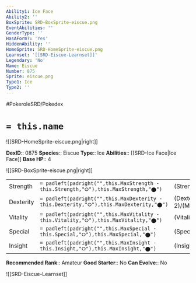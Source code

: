 ```yaml
---
Ability1: Ice Face
Ability2: ''
BoxSprite: SRD-BoxSprite-eiscue.png
EventAbilities: ''
GenderType: ''
HasAForm?: 'Yes'
HiddenAbility: ''
HomeSprite: SRD-HomeSprite-eiscue.png
Learnset: '[[SRD-Eiscue-Learnset]]'
Legendary: 'No'
Name: Eiscue
Number: 875
Sprite: eiscue.png
Type1: Ice
Type2: ''
---
```


#PokeroleSRD/Pokedex

# `= this.name`

![[SRD-HomeSprite-eiscue.png|right]]

**DexID**:: 0875
**Species**:: Eiscue
**Type**:: Ice
**Abilities**:: [[SRD-Ice Face|Ice Face]]
**Base HP**:: 4

![[SRD-BoxSprite-eiscue.png|right]]

|           |                                                                                        |                                          |
| --------- | -------------------------------------------------------------------------------------- | ---------------------------------------- |
| Strength  | `= padleft(padright("",this.MaxStrength - this.Strength,"⭘"),this.MaxStrength,"⬤")`    | (Strength::2)/(MaxStrength::5)   |
| Dexterity | `= padleft(padright("",this.MaxDexterity - this.Dexterity,"⭘"),this.MaxDexterity,"⬤")` | (Dexterity:: 2)/(MaxDexterity::4) |
| Vitality  | `= padleft(padright("",this.MaxVitality - this.Vitality,"⭘"),this.MaxVitality,"⬤")`    | (Vitality::3)/(MaxVitality::6)   |
| Special   | `= padleft(padright("",this.MaxSpecial - this.Special,"⭘"),this.MaxSpecial,"⬤")`       | (Special::2)/(MaxSpecial::4)     |
| Insight   | `= padleft(padright("",this.MaxInsight - this.Insight,"⭘"),this.MaxInsight,"⬤")`       | (Insight::2)/(MaxInsight::5)     |

**Recommended Rank**:: Amateur
**Good Starter**:: No
**Can Evolve**:: No

![[SRD-Eiscue-Learnset]]